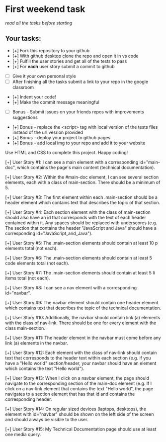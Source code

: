 # First weekend task

_read all the tasks before starting_

## Your tasks:

- [+] Fork this repository to your github
- [+] With github desktop clone the repo and open it in vs code
- [+] Fulfill the user stories and get all of the tests to pass
- [+] For <strong>each</strong> user story submit a commit to github
- [ ] Give it your own personal style
- [ ] After finishing all the tasks submit a link to your repo in the google classroom
- [+] Indent your code!
- [+] Make the commit message meaningful
- [ ] Bonus - Submit issues on your friends repos with improvements suggestions
- [+] Bonus - replace the \<script> tag with local version of the tests files instead of the url vesrion provided
- [+] Bonus - deploy your project to github pages
- [+] Bonus - add local img to your repo and add it to your website

Use HTML and CSS to complete this project. Happy coding!

[+] User Story #1: I can see a main element with a corresponding id="main-doc", which contains the page's main content (technical documentation).

[+] User Story #2: Within the #main-doc element, I can see several section elements, each with a class of main-section. There should be a minimum of 5.

[+] User Story #3: The first element within each .main-section should be a header element which contains text that describes the topic of that section.

[+] User Story #4: Each section element with the class of main-section should also have an id that corresponds with the text of each header contained within it. Any spaces should be replaced with underscores (e.g. The section that contains the header "JavaScript and Java" should have a corresponding id="JavaScript_and_Java").

[+] User Story #5: The .main-section elements should contain at least 10 p elements total (not each).

[+] User Story #6: The .main-section elements should contain at least 5 code elements total (not each).

[+] User Story #7: The .main-section elements should contain at least 5 li items total (not each).

[+] User Story #8: I can see a nav element with a corresponding id="navbar".

[+] User Story #9: The navbar element should contain one header element which contains text that describes the topic of the technical documentation.

[+] User Story #10: Additionally, the navbar should contain link (a) elements with the class of nav-link. There should be one for every element with the class main-section.

[+] User Story #11: The header element in the navbar must come before any link (a) elements in the navbar.

[+] User Story #12: Each element with the class of nav-link should contain text that corresponds to the header text within each section (e.g. if you have a "Hello world" section/header, your navbar should have an element which contains the text "Hello world").

[+] User Story #13: When I click on a navbar element, the page should navigate to the corresponding section of the main-doc element (e.g. If I click on a nav-link element that contains the text "Hello world", the page navigates to a section element that has that id and contains the corresponding header.

[+] User Story #14: On regular sized devices (laptops, desktops), the element with id="navbar" should be shown on the left side of the screen and should always be visible to the user.

[+] User Story #15: My Technical Documentation page should use at least one media query.
